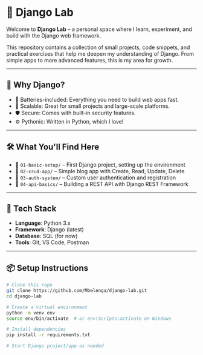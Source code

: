 # 🧪 Django Lab

Welcome to **Django Lab** – a personal space where I learn, experiment, and build with the Django web framework.

This repository contains a collection of small projects, code snippets, and practical exercises that help me deepen my understanding of Django. From simple apps to more advanced features, this is my area for growth.

---

## 🚀 Why Django?

- 🔗 Batteries-included: Everything you need to build web apps fast.
- 🧩 Scalable: Great for small projects and large-scale platforms.
- 🛡️ Secure: Comes with built-in security features.
- ⚙️ Pythonic: Written in Python, which I love!

---

## 🛠️ What You'll Find Here

- 📁 `01-basic-setup/` – First Django project, setting up the environment
- 📁 `02-crud-app/` – Simple blog app with Create, Read, Update, Delete
- 📁 `03-auth-system/` – Custom user authentication and registration
- 📁 `04-api-basics/` – Building a REST API with Django REST Framework

---

## 🧰 Tech Stack

- **Language**: Python 3.x
- **Framework**: Django (latest)
- **Database**: SQL (for now)
- **Tools**: Git, VS Code, Postman

---

## 📦 Setup Instructions

```bash
# Clone this repo
git clone https://github.com/Mbelenga/django-lab.git
cd django-lab

# Create a virtual environment
python -m venv env
source env/bin/activate  # or env\Scripts\activate on Windows

# Install dependencies
pip install -r requirements.txt

# Start Django project/app as needed

